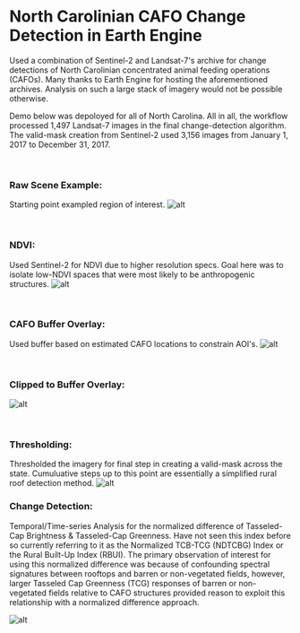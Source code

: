 # North Carolinian CAFO Change Detection in Earth Engine
Used a combination of Sentinel-2 and Landsat-7's archive for change detections of North Carolinian concentrated animal feeding operations (CAFOs). Many thanks to Earth Engine for hosting the aforementioned archives. Analysis on such a large stack of imagery would not be possible otherwise.

Demo below was depoloyed for all of North Carolina. All in all, the workflow processed 1,497 Landsat-7 images in the final change-detection algorithm. The valid-mask creation from Sentinel-2 used 3,156 images from January 1, 2017 to December 31, 2017.

<br />

### Raw Scene Example:
Starting point exampled region of interest.
![alt](../master/images/nc_cafo_change_detection_demo_01.png?raw=true "Raw Scene")

<br />

### NDVI:
Used Sentinel-2 for NDVI due to higher resolution specs. Goal here was to isolate low-NDVI spaces that were most likely to be anthropogenic structures.
![alt](../master/images/nc_cafo_change_detection_demo_02.png?raw=true "Raw Scene")

<br />

### CAFO Buffer Overlay:
Used buffer based on estimated CAFO locations to constrain AOI's.
![alt](../master/images/nc_cafo_change_detection_demo_03.png?raw=true "Raw Scene")

<br />

### Clipped to Buffer Overlay:
![alt](../master/images/nc_cafo_change_detection_demo_04.png?raw=true "Raw Scene")

<br />

### Thresholding:
Thresholded the imagery for final step in creating a valid-mask across the state. Cumuluative steps up to this point are essentially a simplified rural roof detection method.
![alt](../master/images/nc_cafo_change_detection_demo_05.png?raw=true "Raw Scene")


### Change Detection:
Temporal/Time-series Analysis for the normalized difference of Tasseled-Cap Brightness & Tasseled-Cap Greenness. Have not seen this index before so currently referring to it as the Normalized TCB-TCG (NDTCBG) Index or the Rural Built-Up Index (RBUI). The primary observation of interest for using this normalized difference was because of confounding spectral signatures between rooftops and barren or non-vegetated fields, however, larger Tasseled Cap Greenness (TCG) responses of barren or non-vegetated fields relative to CAFO structures provided reason to exploit this relationship with a normalized difference approach.

![alt](../master/images/nc_cafo_change_detection_demo_06.png?raw=true "Raw Scene")
